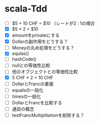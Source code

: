 # scala-Tdd

-[ ] $5 + 10 CHF = $10 （レートが2 : 1の場合 
-[x] $5 * 2 = $10 
-[x] amountをprivateにする 
-[x] Dollarの副作用をどうする？ 
-[ ] Moneyの丸め処理をどうする？ 
-[x] equlas() 
-[ ] hashCode() 
-[ ] nullとの等価性比較 
-[ ] 他のオブジェクトとの等価性比較 
-[x] 5 CHF * 2 = 10 CHF 
-[ ] DollarとFrancの重複 
-[ ] equalsの一般化 
-[ ] timesの一般化 
-[ ] DollarとFrancを比較する 
-[ ] 通貨の概念 
-[ ] testFrancMultiplitationを削除する？ 
